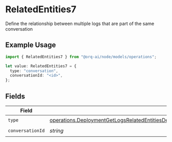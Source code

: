 # RelatedEntities7

Define the relationship between multiple logs that are part of the same conversation

## Example Usage

```typescript
import { RelatedEntities7 } from "@orq-ai/node/models/operations";

let value: RelatedEntities7 = {
  type: "conversation",
  conversationId: "<id>",
};
```

## Fields

| Field                                                                                                                                                                                                                            | Type                                                                                                                                                                                                                             | Required                                                                                                                                                                                                                         | Description                                                                                                                                                                                                                      |
| -------------------------------------------------------------------------------------------------------------------------------------------------------------------------------------------------------------------------------- | -------------------------------------------------------------------------------------------------------------------------------------------------------------------------------------------------------------------------------- | -------------------------------------------------------------------------------------------------------------------------------------------------------------------------------------------------------------------------------- | -------------------------------------------------------------------------------------------------------------------------------------------------------------------------------------------------------------------------------- |
| `type`                                                                                                                                                                                                                           | [operations.DeploymentGetLogsRelatedEntitiesDeploymentsResponse200ApplicationJSONResponseBodyData27Type](../../models/operations/deploymentgetlogsrelatedentitiesdeploymentsresponse200applicationjsonresponsebodydata27type.md) | :heavy_check_mark:                                                                                                                                                                                                               | N/A                                                                                                                                                                                                                              |
| `conversationId`                                                                                                                                                                                                                 | *string*                                                                                                                                                                                                                         | :heavy_check_mark:                                                                                                                                                                                                               | N/A                                                                                                                                                                                                                              |
